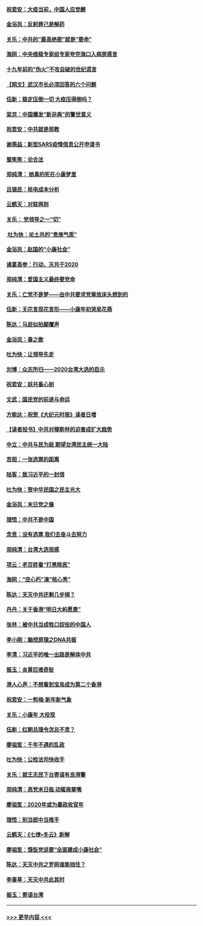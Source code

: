 #### [祝君安：大疫当前，中国人应觉醒](../pages/nsc993/n11821946.md?t=01270731) 
#### [金浴凤：反躬罪己是解药](../pages/nsc993/n11820280.md?t=01270731) 
#### [关乐：中共的“最高绝密”就是“要命”](../pages/nsc993/n11816946.md?t=01270731) 
#### [海网：中央维稳专家组专家夸完海口入病房感言](../pages/nsc993/n11815138.md?t=01270731) 
#### [十九年前的“伪火”不攻自破的世纪谎言](../pages/nsc993/n11813238.md?t=01270731) 
#### [【网文】武汉市长必须回答的六个问题](../pages/nsc993/n11813848.md?t=01270731) 
#### [伍新：稳定压倒一切 大疫压得倒吗？](../pages/nsc993/n11812634.md?t=01270731) 
#### [梁京：中国爆发“新非典”的警世意义](../pages/nsc993/n11812554.md?t=01270731) 
#### [祝君安：中共就是邪教](../pages/nsc993/n11812431.md?t=01270731) 
#### [谢燕益：新型SARS疫情信息公开申请书](../pages/nsc993/n11808840.md?t=01270731) 
#### [蜀笑笑：论合法](../pages/nsc993/n11808064.md?t=01270731) 
#### [郑纯清： 她真的死在小康梦里](../pages/nsc993/n11806623.md?t=01270731) 
#### [吕锡民：核电成本分析](../pages/nsc993/n11806284.md?t=01270731) 
#### [云鹤天：对联两则](../pages/nsc993/n11805957.md?t=01270731) 
#### [关乐： 党领导之一“切”](../pages/nsc993/n11804505.md?t=01270731) 
#### [ 吐为快：论土共的“贵族气质”](../pages/nsc993/n11804490.md?t=01270731) 
#### [金浴凤：赵国的“小康社会”](../pages/nsc993/n11804452.md?t=01270731) 
#### [诸葛高参：行动，灭共于2020](../pages/nsc993/n11804120.md?t=01270731) 
#### [郑纯清：爱国主义最终要党命](../pages/nsc993/n11802197.md?t=01270731) 
#### [关乐：亡党不是梦——由中共要求党章放床头想到的](../pages/nsc993/n11802156.md?t=01270731) 
#### [伍新：无花言现花言形——小康年初哭吴花燕](../pages/nsc993/n11800044.md?t=01270731) 
#### [陈达：马屁似拍颠覆声](../pages/nsc993/n11800010.md?t=01270731) 
#### [金浴凤：春之歌](../pages/nsc993/n11797687.md?t=01270731) 
#### [吐为快：让领导先走](../pages/nsc993/n11797512.md?t=01270731) 
#### [刘博：众志所归——2020台湾大选的启示](../pages/nsc993/n11796878.md?t=01270731) 
#### [祝君安：妖共畜心剖](../pages/nsc993/n11794273.md?t=01270731) 
#### [文武：国民党的前途与命运](../pages/nsc993/n11794198.md?t=01270731) 
#### [方能达：祝贺《大纪元时报》读者日增](../pages/nsc993/n11793807.md?t=01270731) 
#### [【读者投书】中共对穆斯林的迫害成扩大趋势](../pages/nsc993/n11791371.md?t=01270731) 
#### [中立：中共与民为敌 期望台湾民主统一大陆](../pages/nsc993/n11790392.md?t=01270731) 
#### [苦胆：一张选票的距离](../pages/nsc993/n11788914.md?t=01270731) 
#### [陆客：致习近平的一封信](../pages/nsc993/n11788867.md?t=01270731) 
#### [吐为快：贺中华民国之民主光大](../pages/nsc993/n11788618.md?t=01270731) 
#### [金浴凤：末日党之像](../pages/nsc993/n11787475.md?t=01270731) 
#### [理悟：中共不是中国](../pages/nsc993/n11787463.md?t=01270731) 
#### [念贲：没有选票  我们去奋斗去努力](../pages/nsc993/n11787398.md?t=01270731) 
#### [郑纯清：台湾大选观感](../pages/nsc993/n11786210.md?t=01270731) 
#### [项云：老百姓看“打黑除恶”](../pages/nsc993/n11785398.md?t=01270731) 
#### [海网：“空心朽”演“核心秀”](../pages/nsc993/n11783874.md?t=01270731) 
#### [陈达：天灭中共还剩几步棋？](../pages/nsc993/n11783719.md?t=01270731) 
#### [丹丹：关于香港“明日大屿愿景”](../pages/nsc993/n11783273.md?t=01270731) 
#### [张林：被中共当成牲口奴役的中国人](../pages/nsc993/n11782397.md?t=01270731) 
#### [李小刚：脑控原理之DNA共振](../pages/nsc993/n11780962.md?t=01270731) 
#### [李清：习近平的唯一出路是解体中共](../pages/nsc993/n11780866.md?t=01270731) 
#### [振玉：炎黄巨难奇耻](../pages/nsc993/n11779632.md?t=01270731) 
#### [港人心声：不想看到宝岛成为第二个香港](../pages/nsc993/n11778817.md?t=01270731) 
#### [祝君安：一剪梅‧新年新气象](../pages/nsc993/n11776340.md?t=01270731) 
#### [关乐：小康年 大役现](../pages/nsc993/n11774213.md?t=01270731) 
#### [伍新：红朝总理令怎总不灵？](../pages/nsc993/n11770813.md?t=01270731) 
#### [廖祖笙：千年不遇的乱政](../pages/nsc993/n11770373.md?t=01270731) 
#### [吐为快：公检法司快收手](../pages/nsc993/n11770359.md?t=01270731) 
#### [关乐：就王志民下台寄语有良港警](../pages/nsc993/n11769903.md?t=01270731) 
#### [郑纯清：恶党末日临 动辄挨掌嘴](../pages/nsc993/n11769356.md?t=01270731) 
#### [廖祖笙：2020年或为暴政收官年](../pages/nsc993/n11768216.md?t=01270731) 
#### [理悟：别当郎中当推手](../pages/nsc993/n11768243.md?t=01270731) 
#### [云鹤天：《七律▪冬云》新解](../pages/nsc993/n11768204.md?t=01270731) 
#### [廖祖笙：饿饭党说要“全面建成小康社会”](../pages/nsc993/n11767482.md?t=01270731) 
#### [陈达：天灭中共之罗网谁能挡住？](../pages/nsc993/n11767465.md?t=01270731) 
#### [李春草：天灭中共此其时](../pages/nsc993/n11767452.md?t=01270731) 
#### [振玉：寄语台湾](../pages/nsc993/n11767432.md?t=01270731) 

----
#### [ >>> 更早内容 <<< ](../indexes/nsc993-earlier.md)

